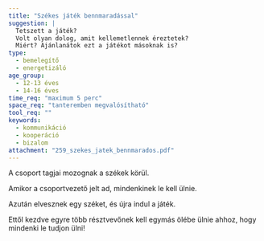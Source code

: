 ```yaml
---
title: "Székes játék bennmaradással"
suggestion: | 
  Tetszett a játék? 
  Volt olyan dolog, amit kellemetlennek éreztetek? 
  Miért? Ajánlanátok ezt a játékot másoknak is?
type:
  - bemelegítő
  - energetizáló
age_group:
  - 12-13 éves
  - 14-16 éves
time_req: "maximum 5 perc"
space_req: "tanteremben megvalósítható"
tool_req: ""
keywords: 
  - kommunikáció
  - kooperáció
  - bizalom
attachment: "259_szekes_jatek_bennmarados.pdf"
---
```


A csoport tagjai mozognak a székek körül.

Amikor a csoportvezető jelt ad, mindenkinek le kell ülnie.

Azután elvesznek egy széket, és újra indul a játék.

Ettől kezdve egyre több résztvevőnek kell egymás ölébe ülnie ahhoz, hogy mindenki le tudjon ülni!
  
  
